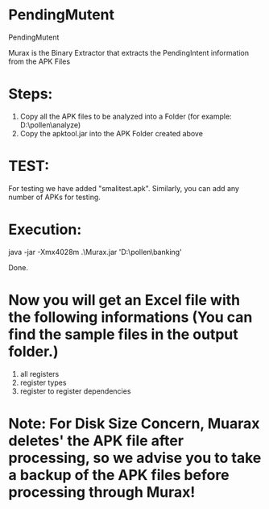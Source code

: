 # PendingMutent
PendingMutent

Murax is the Binary Extractor that extracts the PendingIntent information from the APK Files

# Steps:

  1)  Copy all the APK files to be analyzed into a Folder (for example: D:\pollen\analyze)
  2)  Copy the apktool.jar into the APK Folder created above 

# TEST:
For testing we have added "smalitest.apk". 
Similarly, you can add any number of APKs for testing.

# Execution:

java -jar -Xmx4028m .\Murax.jar 'D:\pollen\banking'

Done.

# Now you will get an Excel file with the following informations (You can find the sample files in the output folder.)
  1) all registers
  2) register types
  3) register to register dependencies


# Note: For Disk Size Concern, Muarax deletes' the APK file after processing, so we advise you to take a backup of the APK files before processing through Murax!
